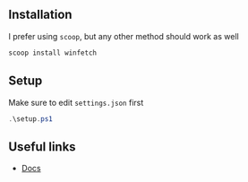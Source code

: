 ## Installation
I prefer using `scoop`, but any other method should work as well
```powershell
scoop install winfetch
```

## Setup
Make sure to edit `settings.json` first
```powershell
.\setup.ps1
```

## Useful links
- [Docs](https://github.com/lptstr/winfetch)


